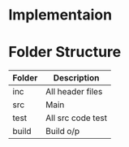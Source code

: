 # Implementaion


# Folder Structure

|Folder | Description |
| ----- |------------- |
| inc  | All header files |
| src  |	Main  |
|test| All src code test|
|build	|Build o/p|
